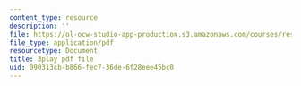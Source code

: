 ```yaml
---
content_type: resource
description: ''
file: https://ol-ocw-studio-app-production.s3.amazonaws.com/courses/res-2-006-girls-who-build-cameras-summer-2016/090313cbb866fec736de6f28eee45bc0_mTOi3SpJCjw.pdf
file_type: application/pdf
resourcetype: Document
title: 3play pdf file
uid: 090313cb-b866-fec7-36de-6f28eee45bc0
---
```

